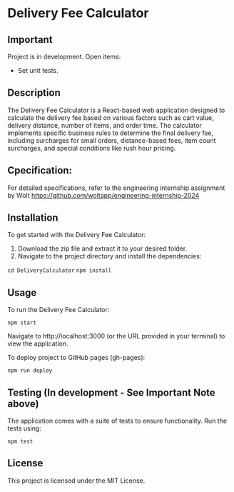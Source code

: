 # Delivery Fee Calculator

## Important

Project is in development. Open items:

-   Set unit tests.

## Description

The Delivery Fee Calculator is a React-based web application designed to calculate the delivery fee based on various factors such as cart value, delivery distance, number of items, and order time. The calculator implements specific business rules to determine the final delivery fee, including surcharges for small orders, distance-based fees, item count surcharges, and special conditions like rush hour pricing.

## Cpecification:

For detailed specifications, refer to the engineering internship assignment by Wolt
https://github.com/woltapp/engineering-internship-2024

## Installation

To get started with the Delivery Fee Calculator:

1. Download the zip file and extract it to your desired folder.
2. Navigate to the project directory and install the dependencies:

`cd DeliveryCalculator`
`npm install`

## Usage

To run the Delivery Fee Calculator:

`npm start`

Navigate to http://localhost:3000 (or the URL provided in your terminal) to view the application.

To deploy project to GitHub pages (gh-pages):

`npm run deploy`

## Testing (In development - See Important Note above)

The application comes with a suite of tests to ensure functionality. Run the tests using:

`npm test`

## License

This project is licensed under the MIT License.
